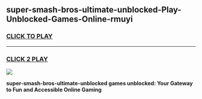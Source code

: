 
## super-smash-bros-ultimate-unblocked-Play-Unblocked-Games-Online-rmuyi
<h3>
<a href="https://premium76.site?title=super-smash-bros-ultimate-unblocked&ref=25A">CLICK TO PLAY</a></h3>
<hr>

<h3>
<a href="https://premium76.site?title=super-smash-bros-ultimate-unblocked&ref=25A">CLICK 2 PLAY</a>
  
</h3>

<a href="https://premium76.site?title=super-smash-bros-ultimate-unblocked&ref=25A"><img src="https://clearcache.store/games.png"></a>


**super-smash-bros-ultimate-unblocked games unblocked: Your Gateway to Fun and Accessible Online Gaming**
